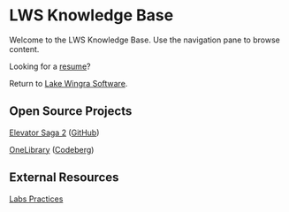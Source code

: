 # LWS Knowledge Base

Welcome to the LWS Knowledge Base. Use the navigation pane to browse content.

Looking for a [resume](https://lakewingrasoftware.azureedge.net/Teagan_Durtschi_Resume.pdf)?

Return to [Lake Wingra Software](https://lakewingrasoftware.azureedge.net).

## Open Source Projects

[Elevator Saga 2](https://tdurtschi.github.io/elevator-saga-2/) ([GitHub](https://github.com/tdurtschi/elevator-saga-2))

[OneLibrary](https://onelibrary.cc) ([Codeberg](https://codeberg.org/tdurtschi/one-library))

## External Resources

[Labs Practices](https://labspractices.com/)
